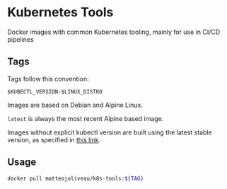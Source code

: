 # Kubernetes Tools

Docker images with common Kubernetes tooling, mainly for use in CI/CD pipelines

## Tags

Tags follow this convention:

`$KUBECTL_VERSION-$LINUX_DISTRO`

Images are based on Debian and Alpine Linux.

`latest` is always the most recent Alpine based image.

Images without explicit kubectl version are built using the latest stable version, as specified in [this link](https://storage.googleapis.com/kubernetes-release/release/stable.txt).

## Usage

```bash
docker pull matteojoliveau/k8s-tools:${TAG}
